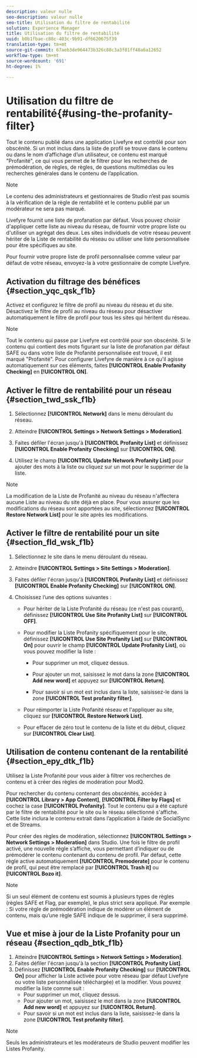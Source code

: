 ```yaml
---
description: valeur nulle
seo-description: valeur nulle
seo-title: Utilisation du filtre de rentabilité
solution: Experience Manager
title: Utilisation du filtre de rentabilité
uuid: b0b1fbae-c88c-403c-9b91-df6620675f39
translation-type: tm+mt
source-git-commit: 67aeb3de964473b326c88c3a3f81ff48a6a12652
workflow-type: tm+mt
source-wordcount: '691'
ht-degree: 1%

---
```



# Utilisation du filtre de rentabilité{#using-the-profanity-filter}

Tout le contenu publié dans une application Livefyre est contrôlé pour son obscénité. Si un mot inclus dans la liste de profil se trouve dans le contenu ou dans le nom d’affichage d’un utilisateur, ce contenu est marqué &quot;Profanité&quot;, ce qui vous permet de le filtrer pour les recherches de prémodération, de règles, de règles, de questions multimédias ou les recherches générales dans le contenu de l’application.

>[!NOTE]
>
>Le contenu des administrateurs et gestionnaires de Studio n’est pas soumis à la vérification de la règle de rentabilité et le contenu publié par un modérateur ne sera pas marqué.

Livefyre fournit une liste de profanation par défaut. Vous pouvez choisir d&#39;appliquer cette liste au niveau du réseau, de fournir votre propre liste ou d&#39;utiliser un agrégat des deux. Les sites individuels de votre réseau peuvent hériter de la Liste de rentabilité du réseau ou utiliser une liste personnalisée pour être spécifiques au site.

Pour fournir votre propre liste de profil personnalisée comme valeur par défaut de votre réseau, envoyez-la à votre gestionnaire de compte Livefyre.

## Activation du filtrage des bénéfices {#section_yqc_qsk_f1b}

Activez et configurez le filtre de profil au niveau du réseau et du site. Désactivez le filtre de profil au niveau du réseau pour désactiver automatiquement le filtre de profil pour tous les sites qui héritent du réseau.

>[!NOTE]
>
>Tout le contenu qui passe par Livefyre est contrôlé pour son obscénité. Si le contenu qui contient des mots figurant sur la liste de profanation par défaut SAFE ou dans votre liste de Profanité personnalisée est trouvé, il est marqué &quot;Profanité&quot;. Pour configurer Livefyre de manière à ce qu&#39;il agisse automatiquement sur ces éléments, faites **[!UICONTROL Enable Profanity Checking]** en **[!UICONTROL ON]**.

## Activer le filtre de rentabilité pour un réseau {#section_twd_ssk_f1b}

1. Sélectionnez **[!UICONTROL Network]** dans le menu déroulant du réseau.
1. Atteindre **[!UICONTROL Settings > Network Settings > Moderation]**.
1. Faites défiler l&#39;écran jusqu&#39;à **[!UICONTROL Profanity List]** et définissez **[!UICONTROL Enable Profanity Checking]** sur **[!UICONTROL ON]**.

1. Utilisez le champ **[!UICONTROL Update Network Profanity List]** pour ajouter des mots à la liste ou cliquez sur un mot pour le supprimer de la liste.

>[!NOTE]
>
>La modification de la Liste de Profanité au niveau du réseau n&#39;affectera aucune Liste au niveau du site déjà en place. Pour vous assurer que les modifications du réseau sont apportées au site, sélectionnez **[!UICONTROL Restore Network List]** pour le site après les modifications.

## Activer le filtre de rentabilité pour un site {#section_fld_wsk_f1b}

1. Sélectionnez le site dans le menu déroulant du réseau.
1. Atteindre **[!UICONTROL Settings > Site Settings > Moderation]**.
1. Faites défiler l&#39;écran jusqu&#39;à **[!UICONTROL Profanity List]** et définissez **[!UICONTROL Enable Profanity Checking]** sur **[!UICONTROL ON]**.

1. Choisissez l’une des options suivantes :

   * Pour hériter de la Liste Profanité du réseau (ce n&#39;est pas courant), définissez **[!UICONTROL Use Site Profanity List]** sur **[!UICONTROL OFF]**.

   * Pour modifier la Liste Profanity spécifiquement pour le site, définissez **[!UICONTROL Use Site Profanity List]** sur **[!UICONTROL On]** pour ouvrir le champ **[!UICONTROL Update Profanity List]**, où vous pouvez modifier la liste :

      * Pour supprimer un mot, cliquez dessus.
      * Pour ajouter un mot, saisissez le mot dans la zone **[!UICONTROL Add new word]** et appuyez sur **[!UICONTROL Return]**.

      * Pour savoir si un mot est inclus dans la liste, saisissez-le dans la zone **[!UICONTROL Test profanity filter]**.
   * Pour réimporter la Liste Profanité réseau et l&#39;appliquer au site, cliquez sur **[!UICONTROL Restore Network List]**.
   * Pour effacer de zéro tout le contenu de la liste et du début, cliquez sur **[!UICONTROL Clear List]**.


## Utilisation de contenu contenant de la rentabilité {#section_epy_dtk_f1b}

Utilisez la Liste Profanité pour vous aider à filtrer vos recherches de contenu et à créer des règles de modération pour ModQ.

Pour rechercher du contenu contenant des obscénités, accédez à **[!UICONTROL Library > App Content]**, **[!UICONTROL Filter by Flags]** et cochez la case **[!UICONTROL Profanity]**. Tout le contenu qui a été capturé par le filtre de rentabilité pour le site ou le réseau sélectionné s&#39;affiche. Cette liste inclura le contenu extrait dans l’application à l’aide de SocialSync et de Streams.

Pour créer des règles de modération, sélectionnez **[!UICONTROL Settings > Network Settings > Moderation]** dans Studio. Une fois le filtre de profil activé, une nouvelle règle s’affiche, vous permettant d’indiquer ou de prémodérer le contenu contenant du contenu de profil. Par défaut, cette règle active automatiquement **[!UICONTROL Premoderate]** pour le contenu de profil, qui peut être remplacé par **[!UICONTROL Trash it]** ou **[!UICONTROL Bozo it]**.

>[!NOTE]
>
>Si un seul élément de contenu est soumis à plusieurs types de règles (règles SAFE et Flag, par exemple), le plus strict sera appliqué. Par exemple : Si votre règle de prémodération indique de modérer un élément de contenu, mais qu’une règle SAFE indique de le supprimer, il sera supprimé.

## Vue et mise à jour de la Liste Profanity pour un réseau {#section_qdb_btk_f1b}

1. Atteindre **[!UICONTROL Settings > Network Settings > Moderation]**.
1. Faites défiler l&#39;écran jusqu&#39;à la section **[!UICONTROL Profanity List]**.
1. Définissez **[!UICONTROL Enable Profanity Checking]** sur **[!UICONTROL On]** pour afficher la Liste activée pour votre réseau (par défaut Livefyre ou votre liste personnalisée téléchargée) et la modifier. Vous pouvez modifier la liste comme suit :
   * Pour supprimer un mot, cliquez dessus.
   * Pour ajouter un mot, saisissez le mot dans la zone **[!UICONTROL Add new word]** et appuyez sur **[!UICONTROL Return]**.
   * Pour savoir si un mot est inclus dans la liste, saisissez-le dans la zone **[!UICONTROL Test profanity filter]**.

>[!NOTE]
>
>Seuls les administrateurs et les modérateurs de Studio peuvent modifier les Listes Profanity.

